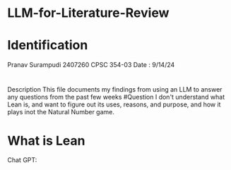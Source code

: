 # LLM-for-Literature-Review 
# Identification 
Pranav Surampudi 
2407260 
CPSC 354-03 
Date : 9/14/24 

# 
Description This file documents my findings from using an LLM to answer any questions from the past few weeks #Question I don't understand what Lean is, and want to figure out its uses, reasons, and purpose, and how it plays inot the Natural Number game. 

# What is Lean 
Chat GPT:
